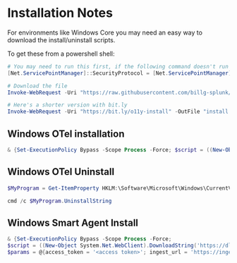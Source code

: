 # Installation Notes

For environments like Windows Core you may need an easy way to download the install/uninstall scripts.

To get these from a powershell shell:
```powershell
# You may need to run this first, if the following command doesn't run by itself
[Net.ServicePointManager]::SecurityProtocol = [Net.ServicePointManager]::SecurityProtocol -bor [Net.SecurityProtocolType]::Tls12

# Download the file
Invoke-WebRequest -Uri "https://raw.githubusercontent.com/billg-splunk/bg-utils/main/Installation.md" -OutFile "install.txt"

# Here's a shorter version with bit.ly
Invoke-WebRequest -Uri "https://bit.ly/o11y-install" -OutFile "install.txt"
```


## Windows OTel installation
```powershell
& {Set-ExecutionPolicy Bypass -Scope Process -Force; $script = ((New-Object System.Net.WebClient).DownloadString('https://dl.signalfx.com/splunk-otel-collector.ps1')); $params = @{access_token = "TOKEN"; realm = "us1"; mode = "agent"; with_fluentd = 0; with_dotnet_instrumentation = 0}; Invoke-Command -ScriptBlock ([scriptblock]::Create(". {$script} $(&{$args} @params)"))}
```

## Windows OTel Uninstall
```powershell
$MyProgram = Get-ItemProperty HKLM:\Software\Microsoft\Windows\CurrentVersion\uninstall\* | Where { $_.DisplayName -eq "Splunk OpenTelemetry Collector" }

cmd /c $MyProgram.UninstallString
```

## Windows Smart Agent Install
```powershell
& {Set-ExecutionPolicy Bypass -Scope Process -Force; 
$script = ((New-Object System.Net.WebClient).DownloadString('https://dl.signalfx.com/signalfx-agent.ps1'));
$params = @{access_token = '<access token>'; ingest_url = 'https://ingest.<realm>.signalfx.com'; api_url = 'https://api.<realm>.signalfx.com'}; Invoke-Command -ScriptBlock ([scriptblock]::Create(". {$script} $(&{$args} @params)"))}
```